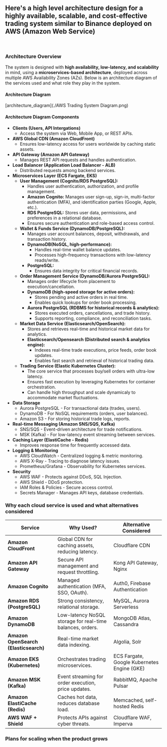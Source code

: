 ## Here's a high level architecture design for a highly available, scalable, and cost-effective trading system similar to Binance deployed on AWS (Amazon Web Service)
<br>

### Architecture Overview
The system is designed with **high availability, low-latency, and scalability** in mind, using a **microservices-based architecture**, deployed across multiple AWS Availability Zones (AZs). Below is an architecture diagram of the services used and what role they play in the system.

#### Architecture Diagram
[architecture_diagram](./AWS Trading System Diagram.png)

#### Architecture Diagram Components
- **Clients (Users, API Intergations)**
  - Access the system via Web, Mobile App, or REST APIs.
- **AWS Global CDN (Amazon CloudFront)**
  - Ensures low-latency access for users worldwide by caching static assets.
- **API Gateway (Amazon API Gateway)**
  - Manages REST API requests and handles authentication.
- **Load Balancer (Application Load Balancer - ALB)**
  - Distributed requests among backend services.
- **Microservices Layer (ECS Fargate, EKS)**
  - **User Management (Cognito/RDS PostgreSQL):**
    - Handles user authentication, authorization, and profile management.
    - **Amazon Cognito:** Manages user sign-up, sign-in, multi-factor authentication (MFA), and identification parties (Google, Apple, etc.).
    - **RDS PostgreSQL:** Stores user data, permissions, and preferences in a relational database.
    - Ensures secure authentication and role-based access control.
  - **Wallet & Funds Service (DynamoDB/PostgreSQL):**
    - Manages user account balances, deposit, withdrawals, and transaction history.
    - **DynamoDB(NoSQL, high-performance):**
      - Handles real-time wallet balance updates.
      - Processes high-frequency transactions with low-latency reads/write.
    - **PostgreSQL:**
      - Ensures data integrity for critical financial records.
  - **Order Management Service (DynamoDB/Aurora PostgreSQL):**
    - Manages order lifecycle from placement to execution/cancellation.
    - **DynamoDB (high-speed storage for active orders):**
      - Stores pending and active orders in real time.
      - Enables quick lookups for order book processing.
    - **Aurora PostgreSQL (RDBMS for historical records & analytics):**
      - Stores executed orders, cancellations, and trade history.
      - Supports reporting, compliance, and reconciliation tasks.
  - **Market Data Service (Elasticsearch/OpenSearch):**
    - Stores and retrieves real-time and historical market data for analytics.
    - **Elasticsearch/Opensearch (Distributed search & analytics engine):**
      - Indexes real-time trade executions, price feeds, order book updates.
      - Enables fast search and retrieval of historical trading data.
  - **Trading Service (Elastic Kubernetes Cluster):**
    - The core service that processes buy/sell orders with ultra-low latency.
    - Ensures fast execution by leveraging Kubernetes for container orchestration.
    - Can handle high throughput and scale dynamicaly to accommodate market fluctuations.
- **Data Storage**
  - Aurora PostgreSQL - For transactional data (trades, users).
  - DynamoDB - For NoSQL requirements (orders, user balances).
  - Amazon S3 - For storing historical trade logs, reports.
- **Real-time Messaging (Amazon SNS/SQS, Kafka)**
  - SNS/SQS - Event-driven architecture for trade notifications.
  - MSK (Kafka) - For low-latency event streaming between services.
- **Caching Layer (ElastiCache - Redis)**
  - Improves response time for frequently accessed data.
- **Logging & Monitoring**
  - AWS CloudWatch - Centralized logging & metric monitoring.
  - AWS X-Ray - Tracing to diagnose latency issues.
  - Prometheus/Grafana - Observability for Kubernetes services.
- **Security**
  - AWS WAF - Protects against DDoS, SQL Injection.
  - AWS Shield - DDoS protection.
  - IAM Roles & Policies - Secure access control.
  - Secrets Manager - Manages API keys, database credentials.

### Why each cloud service is used and what alternatives considered
| **Service** | **Why Used?** | **Alternative Considered** |
|------------|-------------|---------------------------|
| **Amazon CloudFront** | Global CDN for caching assets, reducing latency. | Cloudflare CDN |
| **Amazon API Gateway** | Secure API management and request throttling. | Kong API Gateway, Nginx |
| **Amazon Cognito** | Managed authentication (MFA, SSO, OAuth). | Auth0, Firebase Authentication |
| **Amazon RDS (PostgreSQL)** | Strong consistency, relational storage. | MySQL, Aurora Serverless |
| **Amazon DynamoDB** | Low-latency NoSQL storage for real-time balances, orders. | MongoDB Atlas, Cassandra |
| **Amazon OpenSearch (Elasticsearch)** | Real-time market data indexing. | Algolia, Solr |
| **Amazon EKS (Kubernetes)** | Orchestrates trading microservices. | ECS Fargate, Google Kubernetes Engine (GKE) |
| **Amazon MSK (Kafka)** | Event streaming for order execution, price updates. | RabbitMQ, Apache Pulsar |
| **Amazon ElastiCache (Redis)** | Caches hot data, reduces database load. | Memcached, self-hosted Redis |
| **AWS WAF + Shield** | Protects APIs against cyber threats. | Cloudflare WAF, Imperva |
### Plans for scaling when the product grows
